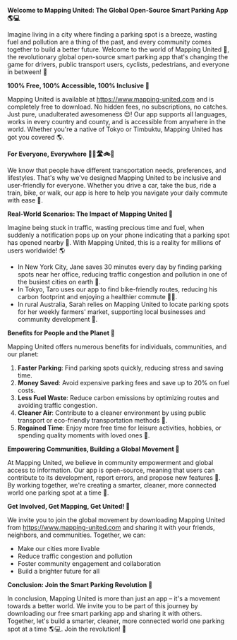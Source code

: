 **Welcome to Mapping United: The Global Open-Source Smart Parking App 🌎💻**

Imagine living in a city where finding a parking spot is a breeze, wasting fuel and pollution are a thing of the past, and every community comes together to build a better future. Welcome to the world of Mapping United 🤝, the revolutionary global open-source smart parking app that's changing the game for drivers, public transport users, cyclists, pedestrians, and everyone in between! 🌟

**100% Free, 100% Accessible, 100% Inclusive 🎉**

Mapping United is available at https://www.mapping-united.com and is completely free to download. No hidden fees, no subscriptions, no catches. Just pure, unadulterated awesomeness 😍! Our app supports all languages, works in every country and county, and is accessible from anywhere in the world. Whether you're a native of Tokyo or Timbuktu, Mapping United has got you covered 🌎.

**For Everyone, Everywhere 🚗🚌🛣️🚲👣**

We know that people have different transportation needs, preferences, and lifestyles. That's why we've designed Mapping United to be inclusive and user-friendly for everyone. Whether you drive a car, take the bus, ride a train, bike, or walk, our app is here to help you navigate your daily commute with ease 🌈.

**Real-World Scenarios: The Impact of Mapping United 🌟**

Imagine being stuck in traffic, wasting precious time and fuel, when suddenly a notification pops up on your phone indicating that a parking spot has opened nearby 📍. With Mapping United, this is a reality for millions of users worldwide! 🌎

* In New York City, Jane saves 30 minutes every day by finding parking spots near her office, reducing traffic congestion and pollution in one of the busiest cities on earth 🗽️.
* In Tokyo, Taro uses our app to find bike-friendly routes, reducing his carbon footprint and enjoying a healthier commute 🚴‍♂️.
* In rural Australia, Sarah relies on Mapping United to locate parking spots for her weekly farmers' market, supporting local businesses and community development 🌾.

**Benefits for People and the Planet 🌟**

Mapping United offers numerous benefits for individuals, communities, and our planet:

1. **Faster Parking**: Find parking spots quickly, reducing stress and saving time.
2. **Money Saved**: Avoid expensive parking fees and save up to 20% on fuel costs.
3. **Less Fuel Waste**: Reduce carbon emissions by optimizing routes and avoiding traffic congestion.
4. **Cleaner Air**: Contribute to a cleaner environment by using public transport or eco-friendly transportation methods 🌿.
5. **Regained Time**: Enjoy more free time for leisure activities, hobbies, or spending quality moments with loved ones 👫.

**Empowering Communities, Building a Global Movement 💪**

At Mapping United, we believe in community empowerment and global access to information. Our app is open-source, meaning that users can contribute to its development, report errors, and propose new features 🤝. By working together, we're creating a smarter, cleaner, more connected world one parking spot at a time 🌈.

**Get Involved, Get Mapping, Get United! 🎉**

We invite you to join the global movement by downloading Mapping United from https://www.mapping-united.com and sharing it with your friends, neighbors, and communities. Together, we can:

* Make our cities more livable
* Reduce traffic congestion and pollution
* Foster community engagement and collaboration
* Build a brighter future for all

**Conclusion: Join the Smart Parking Revolution 🚀**

In conclusion, Mapping United is more than just an app – it's a movement towards a better world. We invite you to be part of this journey by downloading our free smart parking app and sharing it with others. Together, let's build a smarter, cleaner, more connected world one parking spot at a time 🌎💻. Join the revolution! 👋